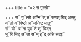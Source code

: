 +++
title = "०२ स गृत्सो"

+++
स᳓ गृ᳓त्सो अग्नि᳓स् त᳓रुणश् चिद् अस्तु  
य᳓तो य᳓विष्ठो अ᳓जनिष्ट मातुः᳓  
सं᳓ यो᳓ व᳓ना युव᳓ते शु᳓चिदन्  
भू᳓रि चिद् अ᳓न्ना स᳓म् इ᳓द् अत्ति सद्यः᳓